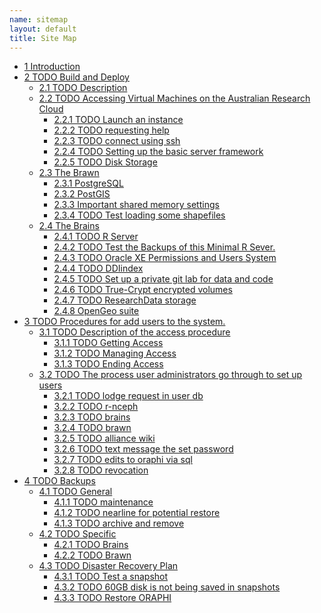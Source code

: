 ```yaml
--- 
name: sitemap
layout: default
title: Site Map
---
```

<div id="table-of-contents">
<!--<h2>Table of Contents</h2>-->
<div id="text-table-of-contents">
<ul>
<li><a href="/introduction.html">1 Introduction</a></li>
<li><a href="/introduction.html">2 TODO Build and Deploy</a>
<ul>
<li><a href="/introduction.html">2.1 TODO Description</a></li>
<li><a href="#sec-2-2">2.2 TODO Accessing Virtual Machines on the Australian  Research Cloud</a>
<ul>
<li><a href="#sec-2-2-1">2.2.1 TODO Launch an instance</a></li>
<li><a href="#sec-2-2-2">2.2.2 TODO requesting help</a></li>
<li><a href="#sec-2-2-3">2.2.3 TODO connect using ssh</a></li>
<li><a href="#sec-2-2-4">2.2.4 TODO Setting up the basic server framework</a></li>
<li><a href="#sec-2-2-5">2.2.5 TODO Disk Storage</a></li>
</ul>
</li>
<li><a href="#sec-2-3">2.3 The Brawn</a>
<ul>
<li><a href="/postgresql.html">2.3.1 PostgreSQL</a></li>
<li><a href="/postgis.html">2.3.2 PostGIS</a></li>
<li><a href="/sharedmemory.html">2.3.3 Important shared memory settings</a></li>
<li><a href="#sec-2-3-3">2.3.4 TODO Test loading some shapefiles</a></li>
</ul>
</li>
<li><a href="#sec-2-4">2.4 The Brains</a>
<ul>
<li><a href="#sec-2-4-1">2.4.1 TODO R Server</a></li>
<li><a href="#sec-2-4-2">2.4.2 TODO Test the Backups of this Minimal R Sever.</a></li>
<li><a href="#sec-2-4-3">2.4.3 TODO Oracle XE Permissions and Users System</a></li>
<li><a href="#sec-2-4-4">2.4.4 TODO DDIindex</a></li>
<li><a href="#sec-2-4-5">2.4.5 TODO Set up a private git lab for data and code</a></li>
<li><a href="#sec-2-4-6">2.4.6 TODO True-Crypt encrypted volumes</a></li>
<li><a href="#sec-2-4-7">2.4.7 TODO ResearchData storage</a></li>
<li><a href="/opengeosuite.html">2.4.8 OpenGeo suite</a></li>
</ul></li>
</ul>
</li>
<li><a href="#sec-3">3 TODO Procedures for add users to the system.</a>
<ul>
<li><a href="#sec-3-1">3.1 TODO Description of the access procedure</a>
<ul>
<li><a href="#sec-3-1-1">3.1.1 TODO Getting Access</a></li>
<li><a href="#sec-3-1-2">3.1.2 TODO Managing Access</a></li>
<li><a href="#sec-3-1-3">3.1.3 TODO Ending Access</a></li>
</ul>
</li>
<li><a href="#sec-3-2">3.2 TODO The process user administrators go through to set up users</a>
<ul>
<li><a href="#sec-3-2-1">3.2.1 TODO lodge request in user db</a></li>
<li><a href="#sec-3-2-2">3.2.2 TODO r-nceph</a></li>
<li><a href="#sec-3-2-3">3.2.3 TODO brains</a></li>
<li><a href="#sec-3-2-4">3.2.4 TODO brawn</a></li>
<li><a href="#sec-3-2-5">3.2.5 TODO alliance wiki</a></li>
<li><a href="#sec-3-2-6">3.2.6 TODO text message the set password</a></li>
<li><a href="#sec-3-2-7">3.2.7 TODO edits to oraphi via sql</a></li>
<li><a href="#sec-3-2-8">3.2.8 TODO revocation</a></li>
</ul></li>
</ul>
</li>
<li><a href="#sec-4">4 TODO Backups</a>
<ul>
<li><a href="#sec-4-1">4.1 TODO General</a>
<ul>
<li><a href="#sec-4-1-1">4.1.1 TODO maintenance</a></li>
<li><a href="#sec-4-1-2">4.1.2 TODO nearline for potential restore</a></li>
<li><a href="#sec-4-1-3">4.1.3 TODO archive and remove</a></li>
</ul>
</li>
<li><a href="#sec-4-2">4.2 TODO Specific</a>
<ul>
<li><a href="#sec-4-2-1">4.2.1 TODO Brains</a></li>
<li><a href="#sec-4-2-2">4.2.2 TODO Brawn</a></li>
</ul>
</li>
<li><a href="#sec-4-3">4.3 TODO Disaster Recovery Plan</a>
<ul>
<li><a href="#sec-4-3-1">4.3.1 TODO Test a snapshot</a></li>
<li><a href="#sec-4-3-2">4.3.2 TODO 60GB disk is not being saved in snapshots</a></li>
<li><a href="#sec-4-3-3">4.3.3 TODO Restore ORAPHI</a></li>
</ul>
</li>
</ul>
</li>
</ul>
</div>
</div>

